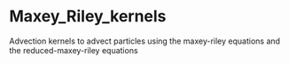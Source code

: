 # Maxey_Riley_kernels
Advection kernels to advect particles using the maxey-riley equations and the reduced-maxey-riley equations
